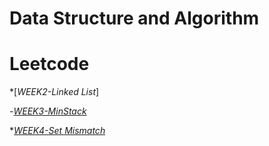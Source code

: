 # Data Structure and Algorithm

# Leetcode

*[*WEEK2-Linked List*]

-[*WEEK3-MinStack*](https://github.com/Yuni-wih/DSA-learning/tree/master/DSA-Leetcode/Week3%20%7C%7C%20MinStack)

*[*WEEK4-Set Mismatch*](https://github.com/Yuni-wih/DSA-learning/tree/master/DSA-Leetcode/Week4%20%7C%7C%20Set%20Mismatch)

